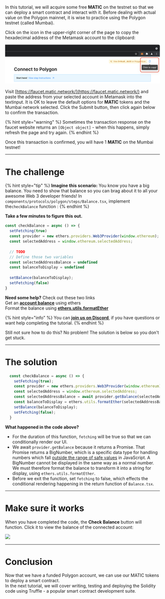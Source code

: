 In this tutorial, we will acquire some free **MATIC** on the testnet so that we can deploy a smart contract and interact with it. Before dealing with actual value on the Polygon mainnet, it is wise to practice using the Polygon testnet (called Mumbai).

Click on the icon in the upper-right corner of the page to copy the hexadecimal address of the Metamask account to the clipboard:

![](../../../.gitbook/assets/click_to_copy.png)

Visit [https://faucet.matic.network/](https://faucet.matic.network/) and paste the address from your selected account in Metamask into the textinput. It is OK to leave the default options for **MATIC** tokens and the Mumbai network selected. Click the Submit button, then click again below to confirm the transaction.

{% hint style="warning" %}
Sometimes the transaction response on the faucet website returns an `[Object object]` - when this happens, simply refresh the page and try again.
{% endhint %}

Once this transaction is confirmed, you will have 1 **MATIC** on the Mumbai testnet!  

-------------------------------------

# The challenge

{% hint style="tip" %}
**Imagine this scenario:** You know you have a big balance. You need to show that balance so you can brag about it to all your awesome Web 3 developer friends! In `components/protocols/polygon/steps/Balance.tsx`, implement the`checkBalance` function :
{% endhint %}

**Take a few minutes to figure this out.**

```typescript
const checkBalance = async () => {
  setFetching(true)
  const provider = new ethers.providers.Web3Provider(window.ethereum);
  const selectedAddress = window.ethereum.selectedAddress;

  // TODO
  // Define those two variables
  const selectedAddressBalance = undefined
  const balanceToDisplay = undefined

  setBalance(balanceToDisplay);
  setFetching(false)
}
```

**Need some help?** Check out these two links  
Get an [**account balance**](https://docs.ethers.io/v5/api/providers/provider/#Provider-getBalance) using ethers  
Format the balance using [**ethers.utils.formatEther**](https://docs.ethers.io/v5/api/utils/display-logic/#unit-conversion)

{% hint style="info" %}
You can [**join us on Discord**](https://discord.gg/fszyM7K), if you have questions or want help completing the tutorial.
{% endhint %}

Still not sure how to do this? No problem! The solution is below so you don't get stuck.

-------------------------------------

# The solution

```typescript
  const checkBalance = async () => {
    setFetching(true);
    const provider = new ethers.providers.Web3Provider(window.ethereum);
    const selectedAddress = window.ethereum.selectedAddress;
    const selectedAddressBalance = await provider.getBalance(selectedAddress);
    const balanceToDisplay = ethers.utils.formatEther(selectedAddressBalance.toString());
    setBalance(balanceToDisplay);
    setFetching(false);
  }
```

**What happened in the code above?**

* For the duration of this function, `fetching` will be true so that we can conditionally render our UI. 
* We await `provider.getBalance` because it returns a Promise. That Promise returns a BigNumber, which is a specific data type for handling numbers which fall [outside the range of safe values](https://docs.ethers.io/v5/api/utils/bignumber/#BigNumber--notes-safenumbers) in JavaScript. A BigNumber cannot be displayed in the same way as a normal number. We must therefore format the balance to transform it into a string for display, using `ethers.utils.formatEther`.
* Before we exit the function, set `fetching` to false, which effects the conditional rendering happening in the return function of `Balance.tsx`.

-------------------------------------

# Make sure it works

When you have completed the code, the **Check Balance** button will function. Click it to view the balance of the connected account:

![](../../../.gitbook/assets/pathways/polygon/polygon-fund.gif)

-------------------------------------

# Conclusion

Now that we have a funded Polygon account, we can use our MATIC tokens to deploy a smart contract.  
In the next tutorial, we will cover writing, testing and deploying the Solidity code using Truffle - a popular smart contract development suite.
